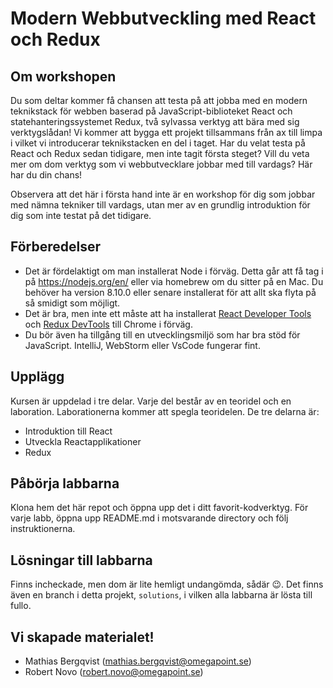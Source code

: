 # Modern Webbutveckling med React och Redux

## Om workshopen
Du som deltar kommer få chansen att testa på att jobba med en modern teknikstack för webben baserad på JavaScript-biblioteket React och statehanteringssystemet Redux, två sylvassa verktyg att bära med sig verktygslådan! Vi kommer att bygga ett projekt tillsammans från ax till limpa i vilket vi introducerar teknikstacken en del i taget. Har du velat testa på React och Redux sedan tidigare, men inte tagit första steget? Vill du veta mer om dom verktyg som vi webbutvecklare jobbar med till vardags? Här har du din chans!
 
Observera att det här i första hand inte är en workshop för dig som jobbar med nämna tekniker till vardags, utan mer av en grundlig introduktion för dig som inte testat på det tidigare.

## Förberedelser
- Det är fördelaktigt om man installerat Node i förväg. Detta går att få tag i på https://nodejs.org/en/ eller via homebrew om du sitter på en Mac. Du behöver ha version 8.10.0 eller senare installerat för att allt ska flyta på så smidigt som möjligt.
- Det är bra, men inte ett måste att ha installerat [React Developer Tools](https://chrome.google.com/webstore/detail/react-developer-tools/fmkadmapgofadopljbjfkapdkoienihi?hl=en) och [Redux DevTools](https://chrome.google.com/webstore/detail/redux-devtools/lmhkpmbekcpmknklioeibfkpmmfibljd) till Chrome i förväg.
- Du bör även ha tillgång till en utvecklingsmiljö som har bra stöd för JavaScript. IntelliJ, WebStorm eller VsCode fungerar fint.

## Upplägg
Kursen är uppdelad i tre delar. Varje del består av en teoridel och en laboration. Laborationerna kommer att spegla teoridelen. De tre delarna är:

- Introduktion till React
- Utveckla Reactapplikationer
- Redux

## Påbörja labbarna
Klona hem det här repot och öppna upp det i ditt favorit-kodverktyg. För varje labb, öppna upp README.md i motsvarande directory och följ instruktionerna.

## Lösningar till labbarna
Finns incheckade, men dom är lite hemligt undangömda, sådär 😉.
Det finns även en branch i detta projekt, `solutions`, i vilken alla labbarna är lösta till fullo.

## Vi skapade materialet!
- Mathias Bergqvist (mathias.bergqvist@omegapoint.se)
- Robert Novo (robert.novo@omegapoint.se) 


 
